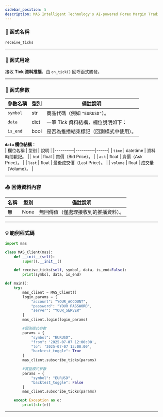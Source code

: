 ```yaml
---
sidebar_position: 5
description: MAS Intelligent Technology's AI-powered Forex Margin Trading Platform with full MetaTrader MT5 broker integration allows investors to generate automated trading strategies simply by entering text. Supports instant backtesting,real-time data synchronization,and seamless multi-broker switching. No coding experience required to easily launch AI automated trading,optimize strategies,and reduce market risk. Designed for both individual traders and financial institutions with standardized MetaTrader MT5-compatible APIs,automated backtesting,and quantitative strategy optimization to help enterprises deploy stable and efficient trading solutions quickly.
---
```


### 🧩 函式名稱

`receive_ticks`

---

### 🎯 函式用途

接收 **Tick 資料推播**，由 `on_tick()` 回呼函式觸發。  

---

### 🔧 函式參數

| 參數名稱 | 型別  | 備註說明 |
|----------|-------|----------|
| `symbol` | str   | 商品代碼（例如 `"EURUSD"`）。 |
| `data`   | dict  | 一筆 Tick 資料結構，欄位說明如下： |
| `is_end` | bool  | 是否為推播結束標記（回測模式中使用）。 |

**`data` 欄位結構**：  
| 欄位名稱 | 型別     | 說明 |
|----------|----------|------|
| `time`   | datetime | 資料時間戳記。 |
| `bid`    | float    | 買價（Bid Price）。 |
| `ask`    | float    | 賣價（Ask Price）。 |
| `last`   | float    | 最後成交價（Last Price）。 |
| `volume` | float    | 成交量（Volume）。 |

---

### 📤 回傳資料內容

| 名稱 | 型別 | 備註說明 |
|------|------|----------|
| 無   | None | 無回傳值（僅處理接收到的推播資料）。 |

---

### 💡 範例程式碼

```python
import mas

class MAS_Client(mas):
    def __init__(self):
        super().__init__()

    def receive_ticks(self, symbol, data, is_end=False):
        print(symbol, data, is_end)

def main():
    try:
        mas_client = MAS_Client()
        login_params = {
            "account": "YOUR_ACCOUNT",
            "password": "YOUR_PASSWORD",
            "server": "YOUR_SERVER"
        }
        mas_client.login(login_params)

        #回測模式參數
        params = {
            "symbol": "EURUSD",
            "from": '2025-07-07 12:00:00',
            "to": '2025-07-07 13:00:00',
            "backtest_toggle": True
        }
        mas_client.subscribe_ticks(params)

        #實盤模式參數
        params = {
            "symbol": "EURUSD",
            "backtest_toggle": False
        }
        mas_client.subscribe_ticks(params)

    except Exception as e:
        print(str(e))
```
---
